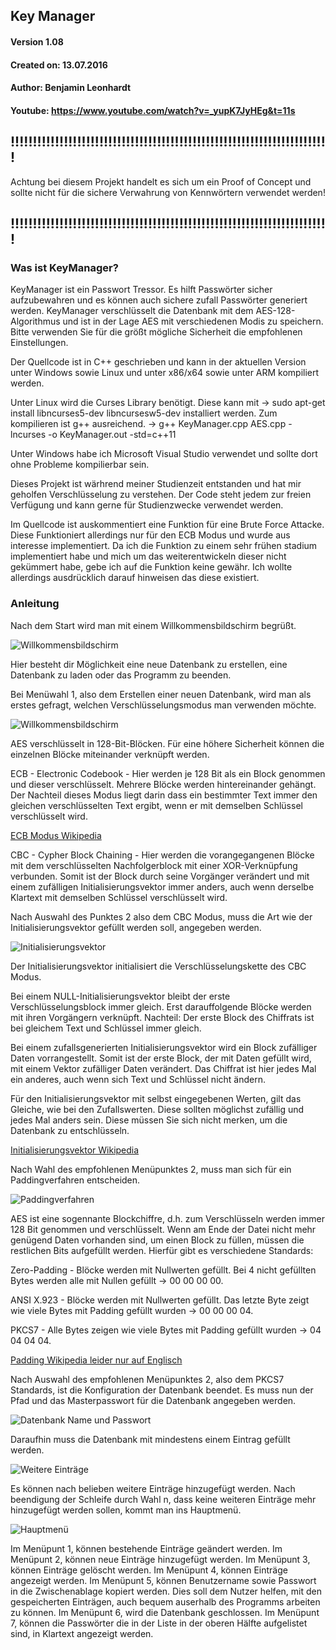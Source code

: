 ## Key Manager

#### Version 1.08
#### Created on: 13.07.2016
#### Author: Benjamin Leonhardt
#### Youtube: https://www.youtube.com/watch?v=_yupK7JyHEg&t=11s

## !!!!!!!!!!!!!!!!!!!!!!!!!!!!!!!!!!!!!!!!!!!!!!!!!!!!!!!!!!!!!!!!!!!!!!!!

Achtung bei diesem Projekt handelt es sich um ein Proof of Concept und sollte 
nicht für die sichere Verwahrung von Kennwörtern verwendet werden!

## !!!!!!!!!!!!!!!!!!!!!!!!!!!!!!!!!!!!!!!!!!!!!!!!!!!!!!!!!!!!!!!!!!!!!!!!

### Was ist KeyManager?

KeyManager ist ein Passwort Tressor. Es hilft Passwörter sicher aufzubewahren
und es können auch sichere zufall Passwörter generiert werden. 
KeyManager verschlüsselt die Datenbank mit dem AES-128-Algorithmus und
ist in der Lage AES mit verschiedenen Modis zu speichern. Bitte verwenden Sie 
für die größt mögliche Sicherheit die empfohlenen Einstellungen.

Der Quellcode ist in C++ geschrieben und kann in der aktuellen Version unter
Windows sowie Linux und unter x86/x64 sowie unter ARM kompiliert werden.

Unter Linux wird die Curses Library benötigt. Diese kann mit 
-> sudo apt-get install libncurses5-dev libncursesw5-dev
installiert werden. Zum kompilieren ist g++ ausreichend.
-> g++ KeyManager.cpp AES.cpp -lncurses -o KeyManager.out -std=c++11

Unter Windows habe ich Microsoft Visual Studio verwendet und sollte dort ohne 
Probleme kompilierbar sein.

Dieses Projekt ist wärhrend meiner Studienzeit entstanden und hat mir geholfen
Verschlüsselung zu verstehen. Der Code steht jedem zur freien Verfügung und 
kann gerne für Studienzwecke verwendet werden.

Im Quellcode ist auskommentiert eine Funktion für eine Brute Force Attacke. 
Diese Funktioniert allerdings nur für den ECB Modus und wurde aus interesse 
implementiert. Da ich die Funktion zu einem sehr frühen stadium implementiert 
habe und mich um das weiterentwickeln dieser nicht gekümmert habe, gebe ich 
auf die Funktion keine gewähr. Ich wollte allerdings ausdrücklich darauf 
hinweisen das diese existiert.

### Anleitung

Nach dem Start wird man mit einem Willkommensbildschirm begrüßt.

![Willkommensbildschirm](./Bilder/Willkommen1.PNG "Willkommensbildschirm")  

Hier besteht dir Möglichkeit eine neue Datenbank zu erstellen, eine Datenbank zu laden oder das Programm zu beenden.

Bei Menüwahl 1, also dem Erstellen einer neuen Datenbank, wird man als erstes gefragt, welchen Verschlüsselungsmodus man verwenden möchte. 

![Willkommensbildschirm](./Bilder/Neu11.PNG "Willkommensbildschirm")  

AES verschlüsselt in 128-Bit-Blöcken. Für eine höhere Sicherheit können die einzelnen Blöcke miteinander verknüpft
werden.

ECB - Electronic Codebook - Hier werden je 128 Bit als ein Block genommen und dieser verschlüsselt. Mehrere Blöcke
werden hintereinander gehängt. Der Nachteil dieses Modus liegt darin dass ein bestimmter Text immer den gleichen
verschlüsselten Text ergibt, wenn er mit demselben Schlüssel verschlüsselt wird.

[ECB Modus Wikipedia]( https://de.wikipedia.org/wiki/Electronic_Code_Book_Mode "ECB Modus Wikipedia")

CBC - Cypher Block Chaining - Hier werden die vorangegangenen Blöcke mit dem verschlüsselten Nachfolgerblock mit einer
XOR-Verknüpfung verbunden. Somit ist der Block durch seine Vorgänger verändert und mit einem zufälligen
Initialisierungsvektor immer anders, auch wenn derselbe Klartext mit demselben Schlüssel verschlüsselt wird.

Nach Auswahl des Punktes 2 also dem CBC Modus, muss die Art wie der Initialisierungsvektor gefüllt werden soll, angegeben werden.


![Initialisierungsvektor](./Bilder/Neu21.PNG "Initialisierungsvektor")

Der Initialisierungsvektor initialisiert die Verschlüsselungskette des CBC Modus.

Bei einem NULL-Initialisierungsvektor bleibt der erste Verschlüsselungsblock immer gleich. Erst darauffolgende Blöcke
werden mit ihren Vorgängern verknüpft. Nachteil: Der erste Block des Chiffrats ist bei gleichem Text und Schlüssel
immer gleich.

Bei einem zufallsgenerierten Initialisierungsvektor wird ein Block zufälliger Daten vorrangestellt. Somit ist der erste Block, der mit Daten gefüllt wird, mit einem Vektor zufälliger Daten verändert. Das Chiffrat ist hier jedes Mal ein
anderes, auch wenn sich Text und Schlüssel nicht ändern.

Für den Initialisierungsvektor mit selbst eingegebenen Werten, gilt das Gleiche, wie bei den Zufallswerten. Diese
sollten möglichst zufällig und jedes Mal anders sein. Diese müssen Sie sich nicht merken, um die Datenbank zu
entschlüsseln.

[Initialisierungsvektor Wikipedia]( https://de.wikipedia.org/wiki/Initialisierungsvektor "Initialisierungsvektor Wikipedia")

Nach Wahl des empfohlenen Menüpunktes 2, muss man sich für ein Paddingverfahren entscheiden.

![Paddingverfahren](./Bilder/Zufall1.png "Paddingverfahren")

AES ist eine sogennante Blockchiffre, d.h. zum Verschlüsseln werden immer 128 Bit genommen und verschlüsselt.
Wenn am Ende der Datei nicht mehr genügend Daten vorhanden sind, um einen Block zu füllen, müssen die restlichen Bits
aufgefüllt werden.
Hierfür gibt es verschiedene Standards:

Zero-Padding - Blöcke werden mit Nullwerten gefüllt. Bei 4 nicht gefüllten Bytes werden alle mit Nullen gefüllt
-> 00 00 00 00.

ANSI X.923 - Blöcke werden mit Nullwerten gefüllt. Das letzte Byte zeigt wie viele Bytes mit Padding gefüllt wurden
-> 00 00 00 04.

PKCS7 - Alle Bytes zeigen wie viele Bytes mit Padding gefüllt wurden
-> 04 04 04 04.

[Padding Wikipedia leider nur auf Englisch]( https://en.wikipedia.org/wiki/Padding_(cryptography) "Padding Wikipedia leider nur auf Englisch")

Nach Auswahl des empfohlenen Menüpunktes 2, also dem PKCS7 Standards, ist die Konfiguration der Datenbank beendet. Es muss nun der Pfad und das Masterpasswort für die Datenbank angegeben werden.

![Datenbank Name und Passwort](./Bilder/DBPasswort1.PNG "Datenbank Name und Passwort")

Daraufhin muss die Datenbank mit mindestens einem Eintrag gefüllt werden.

![Weitere Einträge](./Bilder/InhaltNachErstemEintrag2.png "Weitere Einträge")

Es können nach belieben weitere Einträge hinzugefügt werden.
Nach beendigung der Schleife durch Wahl n, dass keine weiteren Einträge mehr hinzugefügt werden sollen, kommt man ins Hauptmenü.

![Hauptmenü](./Bilder/Hauptmenue1.png "Hauptmenü")

Im Menüpunt 1, können bestehende Einträge geändert werden.
Im Menüpunt 2, können neue Einträge hinzugefügt werden.
Im Menüpunt 3, können Einträge gelöscht werden.
Im Menüpunt 4, können Einträge angezeigt werden.
Im Menüpunt 5, können Benutzername sowie Passwort in die Zwischenablage kopiert werden. Dies soll dem Nutzer helfen, mit den gespeicherten Einträgen, auch bequem auserhalb des Programms arbeiten zu können.
Im Menüpunt 6, wird die Datenbank geschlossen.
Im Menüpunt 7, können die Passwörter die in der Liste in der oberen Hälfte aufgelistet sind,  in Klartext angezeigt werden. 
